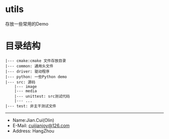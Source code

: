 # utils

存放一些常用的Demo

# 目录结构

```
|--- cmake:cmake 文件存放目录
|--- common: 通用头文件
|--- driver: 驱动程序
|--- python: 一些Python demo
|--- src: 源码
    |--- image
    |--- media
    |--- unittest: src测试代码
    |--- ...
|--- test: 非主干测试文件
```

---

- Name:Jian.Cui(Olin)
- E-Mail: cuijianjoy@126.com
- Address: HangZhou
